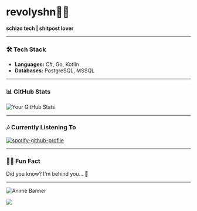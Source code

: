 #  revolyshn🌸🐍


**schizo tech | shitpost lover**

---

### 🛠️ **Tech Stack**

- **Languages:** C#, Go, Kotlin
- **Databases:** PostgreSQL, MSSQL

---

### 📊 **GitHub Stats**

![Your GitHub Stats](https://github-readme-stats.vercel.app/api?username=Revolyshn&show_icons=true&theme=radical)

---

### 🎶 **Currently Listening To**

[![spotify-github-profile](https://spotify-github-profile.kittinanx.com/api/view?uid=t80vzc83lm8tvkn56npzkc8tj&cover_image=true&theme=novatorem&show_offline=false&background_color=121212&interchange=false&bar_color=53b14f&bar_color_cover=true)](https://github.com/kittinan/spotify-github-profile)


---

### 🐱‍💻 **Fun Fact**

Did you know? I'm behind you... 👀

---

![Anime Banner](https://i.pinimg.com/736x/08/d6/78/08d67875272ab02254c9930e04d51888.jpg)


<img src="https://count.getloli.com/get/@Revolyshn?theme=rule34"/>

